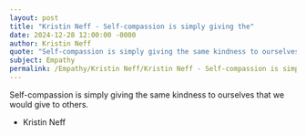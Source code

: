 ```yaml
---
layout: post
title: "Kristin Neff - Self-compassion is simply giving the"
date: 2024-12-28 12:00:00 -0000
author: Kristin Neff
quote: "Self-compassion is simply giving the same kindness to ourselves that we would give to others."
subject: Empathy
permalink: /Empathy/Kristin Neff/Kristin Neff - Self-compassion is simply giving the
---
```


Self-compassion is simply giving the same kindness to ourselves that we would give to others.

- Kristin Neff
